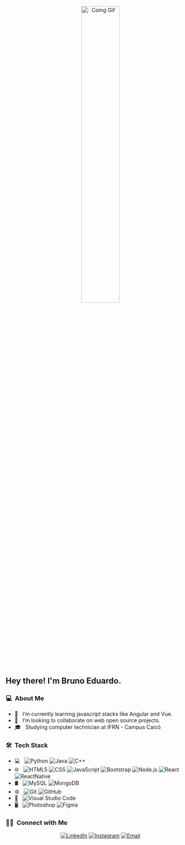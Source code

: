 
<p style="text-align: center"><img width="45%" alt="Coing Gif" src="https://blog.bsource.com.br/assets/img/comunidade.gif" /></p>
<h2>Hey there! I'm Bruno Eduardo.</h2>
<h3>💻 &nbsp;About Me</h3>

- 🌱 &nbsp; I’m currently learning javascript stacks like Angular and Vue.
- 👯 &nbsp; I’m looking to collaborate on web open source projects.
- 🎓 &nbsp;  Studying computer technician at IFRN - Campus Caicó

<h3> 🛠 &nbsp;Tech Stack</h3>

- 💻 &nbsp;
  ![Python](https://img.shields.io/badge/-Python-333333?style=flat&logo=python)
  ![Java](https://img.shields.io/badge/-Java-333333?style=flat&logo=Java&logoColor=007396)
  ![C++](https://img.shields.io/badge/-C++-333333?style=flat&logo=C%2B%2B&logoColor=00599C)
- 🌐 &nbsp;
  ![HTML5](https://img.shields.io/badge/-HTML5-333333?style=flat&logo=HTML5)
  ![CSS](https://img.shields.io/badge/-CSS-333333?style=flat&logo=CSS3&logoColor=1572B6)
  ![JavaScript](https://img.shields.io/badge/-JavaScript-333333?style=flat&logo=javascript)
  ![Bootstrap](https://img.shields.io/badge/-Bootstrap-333333?style=flat&logo=bootstrap&logoColor=563D7C)
  ![Node.js](https://img.shields.io/badge/-Node.js-333333?style=flat&logo=node.js)
  ![React](https://img.shields.io/badge/-React-333333?style=flat&logo=react)
  ![ReactNative](https://img.shields.io/badge/-ReactNative-333333?style=flat&logo=react)
- 🛢 &nbsp;
  ![MySQL](https://img.shields.io/badge/-MySQL-333333?style=flat&logo=mysql)
  ![MongoDB](https://img.shields.io/badge/-MongoDB-333333?style=flat&logo=mongodb)
- ⚙️ &nbsp;
  ![Git](https://img.shields.io/badge/-Git-333333?style=flat&logo=git)
  ![GitHub](https://img.shields.io/badge/-GitHub-333333?style=flat&logo=github)
- 🔧 &nbsp;
  ![Visual Studio Code](https://img.shields.io/badge/-Visual%20Studio%20Code-333333?style=flat&logo=visual-studio-code&logoColor=007ACC)
- 🖥 &nbsp;
  ![Photoshop](https://img.shields.io/badge/-Photoshop-333333?style=flat&logo=adobe-photoshop)
  ![Figma](https://img.shields.io/badge/-Figma-333333?style=flat&logo=figma)


<h3> 🤝🏻 &nbsp;Connect with Me </h3>

<p align="center">
<a href="https://www.linkedin.com/in/bruno-eduardo-dev/"><img alt="LinkedIn" src="https://img.shields.io/badge/LinkedIn%20Bruno%20Eduardo-blue?style=flat-square&logo=linkedin"></a>
<a href="https://www.instagram.com/brunoo.eduardoo1/"><img alt="Instagram" src="https://img.shields.io/badge/Instagram-brunoo.eduardoo1-blue?style=flat-square&logo=instagram"></a>
<a href="mailto:brunoeduardo.dev@gmail.com"><img alt="Email" src="https://img.shields.io/badge/Email-brunoeduardo.dev@gmail.com-blue?style=flat-square&logo=gmail"></a>
</p>

